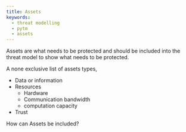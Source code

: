 ```yaml
---
title: Assets
keywords:
  - threat modelling
  - pytm
  - assets
---
```


Assets are what needs to be protected and should be included into the threat model to show what needs to be protected.



A none exclusive list of assets types,

* Data or information
* Resources
  * Hardware
  * Communication bandwidth
  * computation capacity
* Trust

How can Assets be included?



